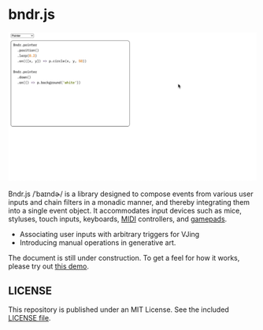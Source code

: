 # bndr.js

<div align="center">
  <img src="screenshot.gif" />
</div>

Bndr.js /ˈbaɪndɚ/ is a library designed to compose events from various user inputs and chain filters in a monadic manner, and thereby integrating them into a single event object. It accommodates input devices such as mice, styluses, touch inputs, keyboards, [MIDI](https://developer.mozilla.org/en-US/docs/Web/API/Web_MIDI_API) controllers, and [gamepads](https://developer.mozilla.org/en-US/docs/Web/API/Gamepad_API).

- Associating user inputs with arbitrary triggers for VJing
- Introducing manual operations in generative art.

The document is still under construction. To get a feel for how it works, please try out [this demo](https://baku89.github.io/bndr-js/).

## LICENSE

This repository is published under an MIT License. See the included [LICENSE file](./LICENSE).
